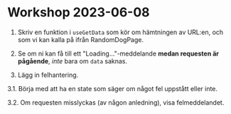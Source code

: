 # Workshop 2023-06-08

1. Skriv en funktion i `useGetData` som kör om hämtningen av URL:en, och som vi kan kalla på ifrån RandomDogPage.

2. Se om ni kan få till ett "Loading..."-meddelande **medan requesten är pågående**, _inte_ bara om `data` saknas.

3. Lägg in felhantering.

3.1. Börja med att ha en state som säger om något fel uppstått eller inte.

3.2. Om requesten misslyckas (av någon anledning), visa felmeddelandet.
